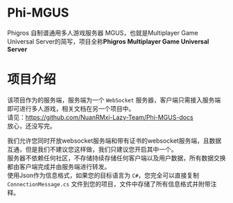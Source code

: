 # Phi-MGUS
Phigros 自制谱通用多人游戏服务器
MGUS，也就是Multiplayer Game Universal Server的简写，项目全称**Phigros Multiplayer Game Universal Server**

# 项目介绍
该项目作为的服务端，服务端为一个 `WebSocket` 服务器，客户端只需接入服务端即可进行多人游戏，相关文档在另一个项目中。  
请见：https://github.com/NuanRMxi-Lazy-Team/Phi-MGUS-docs  
放心，还没写完。

我们允许您同时开放websocket服务端和带有证书的websocket服务端，且数据互通，但是我们不建议您这样做，我们只建议您开启其中一个。  
服务器不依赖任何社区，不存储持续存储任何客户端以及用户数据，所有数据交换都由客户端完成并由服务端进行转发。  
使用Json作为信息格式，如果您的目标语言为 `C#`，您完全可以直接复制 `ConnectionMessage.cs` 文件到您的项目，文件中存储了所有信息格式并附带注释。
